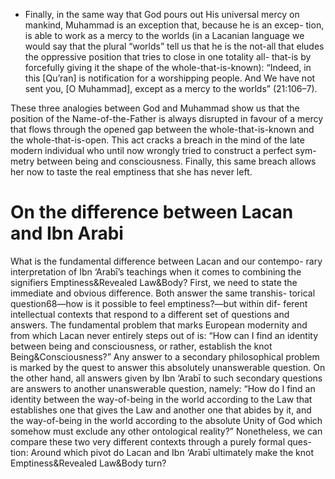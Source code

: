 
* Finally,  in  the  same  way  that  God  pours  out  His  universal  mercy  on   mankind,  Muhammad  is  an  exception  that,  because  he  is  an  excep- tion, is able to work as a mercy to the worlds (in a Lacanian language  we would say that the plural “worlds” tell us that he is the not-all that  eludes  the  oppressive  position  that  tries  to  close  in  one  totality  all- that-is  by  forcefully  giving  it  the  shape  of  the  whole-that-is-known):   “Indeed,  in  this  [Qu’ran]  is  notification  for  a  worshipping  people.   And We have not sent you, [O Muhammad], except as a mercy to the  worlds” (21:106–7).

These  three  analogies  between  God  and  Muhammad  show  us  that  the   position of the Name-of-the-Father is always disrupted in favour of a mercy  that  flows  through  the  opened  gap  between  the  whole-that-is-known  and   the  whole-that-is-open.  This  act  cracks  a  breach  in  the  mind  of  the  late   modern individual who until now wrongly tried to construct a perfect sym- metry  between  being  and  consciousness.  Finally,  this  same  breach  allows   her now to taste the real emptiness that she has never left.

# On the difference between Lacan and Ibn Arabi

What  is  the  fundamental  difference  between  Lacan  and  our  contempo- rary  interpretation  of  Ibn  ‘Arabī’s  teachings  when  it  comes  to  combining   the  signifiers  Emptiness&Revealed  Law&Body?  First,  we  need  to  state   the  immediate  and  obvious  difference.  Both  answer  the  same  transhis- torical  question68—how  is  it  possible  to  feel  emptiness?—but  within  dif- ferent  intellectual  contexts  that  respond  to  a  different  set  of  questions   and  answers.  The  fundamental  problem  that  marks  European  modernity   and  from  which  Lacan  never  entirely  steps  out  of  is:  “How  can  I  find  an   identity  between  being  and  consciousness,  or  rather,  establish  the  knot   Being&Consciousness?” Any answer to a secondary philosophical problem  is marked by the quest to answer this absolutely unanswerable question. On  the other hand, all answers given by Ibn ‘Arabī to such secondary questions  are answers to another unanswerable question, namely: “How do I find an  identity between the way-of-being in the world according to the Law that  establishes  one  that  gives  the  Law  and  another  one  that  abides  by  it,  and   the way-of-being in the world according to the absolute Unity of God which  somehow must exclude any other ontological reality?” Nonetheless, we can  compare  these  two  very  different  contexts  through  a  purely  formal  ques- tion: Around which pivot do Lacan and Ibn ‘Arabī ultimately make the knot  Emptiness&Revealed Law&Body turn?
